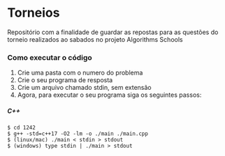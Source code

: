 # Torneios
Repositório com a finalidade de guardar as repostas para as questões do torneio realizados ao sabados no projeto Algorithms Schools


### Como executar o código

1. Crie uma pasta com o numero do problema
2. Crie o seu programa de resposta
3. Crie um arquivo chamado stdin, sem extensão
4. Agora, para executar o seu programa siga os seguintes passos:

##### C++

    $ cd 1242
    $ g++ -std=c++17 -O2 -lm -o ./main ./main.cpp
    $ (linux/mac) ./main < stdin > stdout
    $ (windows) type stdin | ./main > stdout
